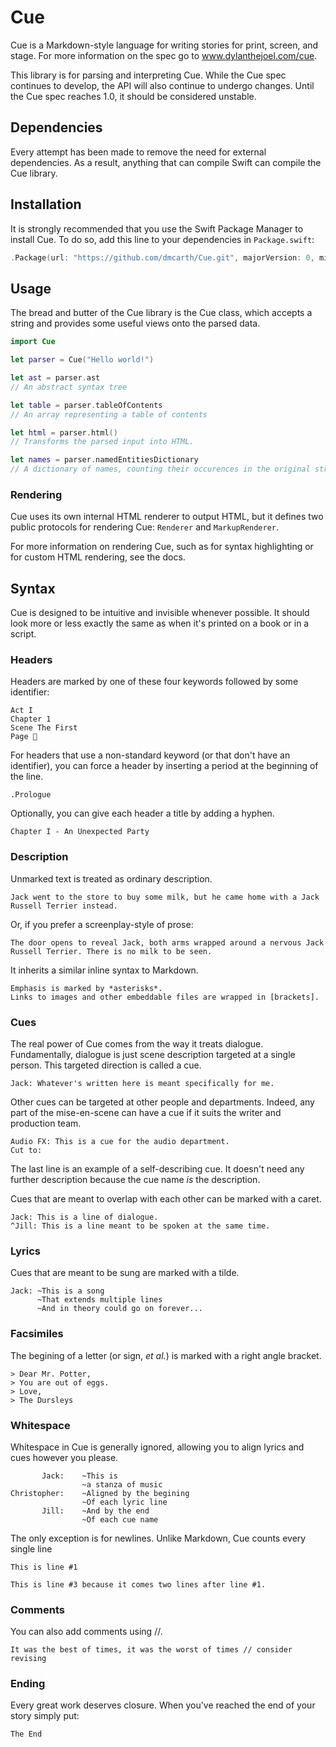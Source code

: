 # Cue
Cue is a Markdown-style language for writing stories for print, screen, and stage. For more information on the spec go to www.dylanthejoel.com/cue.

This library is for parsing and interpreting Cue. While the Cue spec continues to develop, the API will also continue to undergo changes. Until the Cue spec reaches 1.0, it should be considered unstable.

## Dependencies
Every attempt has been made to remove the need for external dependencies. As a result, anything that can compile Swift can compile the Cue library.

## Installation
It is strongly recommended that you use the Swift Package Manager to install Cue. To do so, add this line to your dependencies in `Package.swift`:

```swift
.Package(url: "https://github.com/dmcarth/Cue.git", majorVersion: 0, minor: 4)
```

## Usage
The bread and butter of the Cue library is the Cue class, which accepts a string and provides some useful views onto the parsed data.

```swift
import Cue

let parser = Cue("Hello world!")

let ast = parser.ast 
// An abstract syntax tree

let table = parser.tableOfContents
// An array representing a table of contents

let html = parser.html()
// Transforms the parsed input into HTML.

let names = parser.namedEntitiesDictionary
// A dictionary of names, counting their occurences in the original string
```

### Rendering
Cue uses its own internal HTML renderer to output HTML, but it defines two public protocols for rendering Cue: `Renderer` and `MarkupRenderer`. 

For more information on rendering Cue, such as for syntax highlighting or for custom HTML rendering, see the docs.

## Syntax
Cue is designed to be intuitive and invisible whenever possible. It should look more or less exactly the same as when it's printed on a book or in a script. 

### Headers
Headers are marked by one of these four keywords followed by some identifier:

```
Act I
Chapter 1
Scene The First
Page 💯
```

For headers that use a non-standard keyword (or that don't have an identifier), you can force a header by inserting a period at the beginning of the line.

```
.Prologue
```

Optionally, you can give each header a title by adding a hyphen.

```
Chapter I - An Unexpected Party
```

### Description
Unmarked text is treated as ordinary description.

```
Jack went to the store to buy some milk, but he came home with a Jack Russell Terrier instead.
```

Or, if you prefer a screenplay-style of prose:

```
The door opens to reveal Jack, both arms wrapped around a nervous Jack Russell Terrier. There is no milk to be seen.
```

It inherits a similar inline syntax to Markdown.

```
Emphasis is marked by *asterisks*.
Links to images and other embeddable files are wrapped in [brackets].
```

### Cues
The real power of Cue comes from the way it treats dialogue. Fundamentally, dialogue is just scene description targeted at a single person. This targeted direction is called a cue.

```
Jack: Whatever's written here is meant specifically for me.
```

Other cues can be targeted at other people and departments. Indeed, any part of the mise-en-scene can have a cue if it suits the writer and production team.

```
Audio FX: This is a cue for the audio department.
Cut to:
```

The last line is an example of a self-describing cue. It doesn't need any further description because the cue name *is* the description.

Cues that are meant to overlap with each other can be marked with a caret.

```
Jack: This is a line of dialogue.
^Jill: This is a line meant to be spoken at the same time.
```

### Lyrics
Cues that are meant to be sung are marked with a tilde.

```
Jack: ~This is a song
      ~That extends multiple lines
      ~And in theory could go on forever...
```

### Facsimiles
The begining of a letter (or sign, *et al.*) is marked with a right angle bracket.

```
> Dear Mr. Potter,
> You are out of eggs.
> Love,
> The Dursleys
```

### Whitespace
Whitespace in Cue is generally ignored, allowing you to align lyrics and cues however you please.

```
       Jack:	~This is
				~a stanza of music
Christopher:	~Aligned by the begining
				~Of each lyric line
	   Jill:	~And by the end
				~Of each cue name
```

The only exception is for newlines. Unlike Markdown, Cue counts every single line

```
This is line #1

This is line #3 because it comes two lines after line #1.
```

### Comments
You can also add comments using //.

```
It was the best of times, it was the worst of times // consider revising
```

### Ending
Every great work deserves closure. When you've reached the end of your story simply put:

```
The End
```
